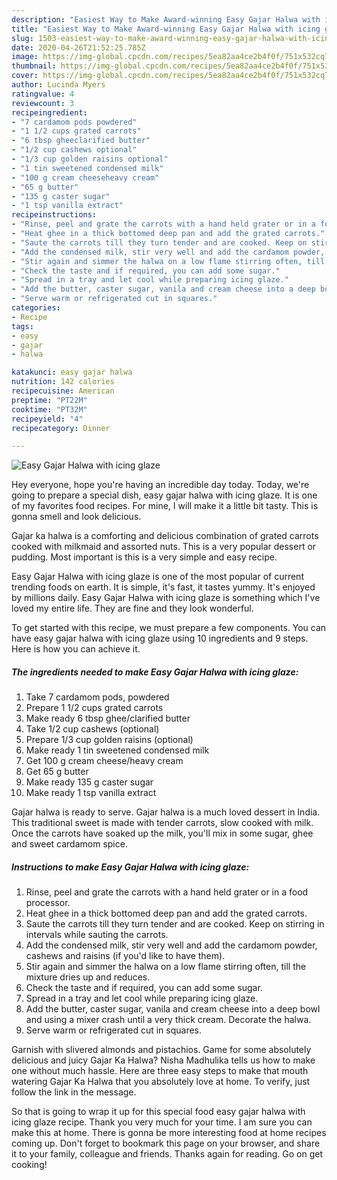 ```yaml
---
description: "Easiest Way to Make Award-winning Easy Gajar Halwa with icing glaze"
title: "Easiest Way to Make Award-winning Easy Gajar Halwa with icing glaze"
slug: 1503-easiest-way-to-make-award-winning-easy-gajar-halwa-with-icing-glaze
date: 2020-04-26T21:52:25.785Z
image: https://img-global.cpcdn.com/recipes/5ea82aa4ce2b4f0f/751x532cq70/easy-gajar-halwa-with-icing-glaze-recipe-main-photo.jpg
thumbnail: https://img-global.cpcdn.com/recipes/5ea82aa4ce2b4f0f/751x532cq70/easy-gajar-halwa-with-icing-glaze-recipe-main-photo.jpg
cover: https://img-global.cpcdn.com/recipes/5ea82aa4ce2b4f0f/751x532cq70/easy-gajar-halwa-with-icing-glaze-recipe-main-photo.jpg
author: Lucinda Myers
ratingvalue: 4
reviewcount: 3
recipeingredient:
- "7 cardamom pods powdered"
- "1 1/2 cups grated carrots"
- "6 tbsp gheeclarified butter"
- "1/2 cup cashews optional"
- "1/3 cup golden raisins optional"
- "1 tin sweetened condensed milk"
- "100 g cream cheeseheavy cream"
- "65 g butter"
- "135 g caster sugar"
- "1 tsp vanilla extract"
recipeinstructions:
- "Rinse, peel and grate the carrots with a hand held grater or in a food processor."
- "Heat ghee in a thick bottomed deep pan and add the grated carrots."
- "Saute the carrots till they turn tender and are cooked. Keep on stirring in intervals while sauting the carrots."
- "Add the condensed milk, stir very well and add the cardamom powder, cashews and raisins (if you&#39;d like to have them)."
- "Stir again and simmer the halwa on a low flame stirring often, till the mixture dries up and reduces."
- "Check the taste and if required, you can add some sugar."
- "Spread in a tray and let cool while preparing icing glaze."
- "Add the butter, caster sugar, vanila and cream cheese into a deep bowl and using a mixer crash until a very thick cream. Decorate the halwa."
- "Serve warm or refrigerated cut in squares."
categories:
- Recipe
tags:
- easy
- gajar
- halwa

katakunci: easy gajar halwa 
nutrition: 142 calories
recipecuisine: American
preptime: "PT22M"
cooktime: "PT32M"
recipeyield: "4"
recipecategory: Dinner

---
```



![Easy Gajar Halwa with icing glaze](https://img-global.cpcdn.com/recipes/5ea82aa4ce2b4f0f/751x532cq70/easy-gajar-halwa-with-icing-glaze-recipe-main-photo.jpg)

Hey everyone, hope you're having an incredible day today. Today, we're going to prepare a special dish, easy gajar halwa with icing glaze. It is one of my favorites food recipes. For mine, I will make it a little bit tasty. This is gonna smell and look delicious.

Gajar ka halwa is a comforting and delicious combination of grated carrots cooked with milkmaid and assorted nuts. This is a very popular dessert or pudding. Most important is this is a very simple and easy recipe.

Easy Gajar Halwa with icing glaze is one of the most popular of current trending foods on earth. It is simple, it's fast, it tastes yummy. It's enjoyed by millions daily. Easy Gajar Halwa with icing glaze is something which I've loved my entire life. They are fine and they look wonderful.


To get started with this recipe, we must prepare a few components. You can have easy gajar halwa with icing glaze using 10 ingredients and 9 steps. Here is how you can achieve it.

<!--inarticleads1-->

##### The ingredients needed to make Easy Gajar Halwa with icing glaze:

1. Take 7 cardamom pods, powdered
1. Prepare 1 1/2 cups grated carrots
1. Make ready 6 tbsp ghee/clarified butter
1. Take 1/2 cup cashews (optional)
1. Prepare 1/3 cup golden raisins (optional)
1. Make ready 1 tin sweetened condensed milk
1. Get 100 g cream cheese/heavy cream
1. Get 65 g butter
1. Make ready 135 g caster sugar
1. Make ready 1 tsp vanilla extract


Gajar halwa is ready to serve. Gajar halwa is a much loved dessert in India. This traditional sweet is made with tender carrots, slow cooked with milk. Once the carrots have soaked up the milk, you&#39;ll mix in some sugar, ghee and sweet cardamom spice. 

<!--inarticleads2-->

##### Instructions to make Easy Gajar Halwa with icing glaze:

1. Rinse, peel and grate the carrots with a hand held grater or in a food processor.
1. Heat ghee in a thick bottomed deep pan and add the grated carrots.
1. Saute the carrots till they turn tender and are cooked. Keep on stirring in intervals while sauting the carrots.
1. Add the condensed milk, stir very well and add the cardamom powder, cashews and raisins (if you&#39;d like to have them).
1. Stir again and simmer the halwa on a low flame stirring often, till the mixture dries up and reduces.
1. Check the taste and if required, you can add some sugar.
1. Spread in a tray and let cool while preparing icing glaze.
1. Add the butter, caster sugar, vanila and cream cheese into a deep bowl and using a mixer crash until a very thick cream. Decorate the halwa.
1. Serve warm or refrigerated cut in squares.


Garnish with slivered almonds and pistachios. Game for some absolutely delicious and juicy Gajar Ka Halwa? Nisha Madhulika tells us how to make one without much hassle. Here are three easy steps to make that mouth watering Gajar Ka Halwa that you absolutely love at home. To verify, just follow the link in the message. 

So that is going to wrap it up for this special food easy gajar halwa with icing glaze recipe. Thank you very much for your time. I am sure you can make this at home. There is gonna be more interesting food at home recipes coming up. Don't forget to bookmark this page on your browser, and share it to your family, colleague and friends. Thanks again for reading. Go on get cooking!
